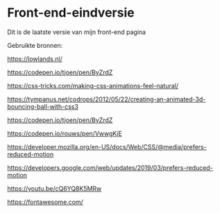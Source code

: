 # Front-end-eindversie
Dit is de laatste versie van mijn front-end pagina

Gebruikte bronnen: 

https://lowlands.nl/  

https://codepen.io/tjoen/pen/ByZrdZ 

https://css-tricks.com/making-css-animations-feel-natural/
 
https://tympanus.net/codrops/2012/05/22/creating-an-animated-3d-bouncing-ball-with-css3

https://codepen.io/tjoen/pen/ByZrdZ 

https://codepen.io/rouws/pen/VwwgKjE

https://developer.mozilla.org/en-US/docs/Web/CSS/@media/prefers-reduced-motion 

https://developers.google.com/web/updates/2019/03/prefers-reduced-motion 

https://youtu.be/cQ6YQ8K5MRw 

https://fontawesome.com/ 
